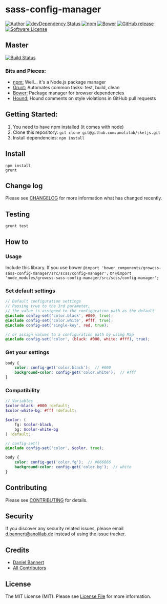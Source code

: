 # sass-config-manager

[![Author](http://img.shields.io/badge/author-@anolilab-blue.svg?style=flat-square)](https://twitter.com/anolilab)
[![devDependency Status](https://david-dm.org/sass-projects/sass-config-manager/dev-status.svg?style=flat-square)](https://david-dm.org/sass-projects/sass-config-manager#info=devDependencies)
[![npm](https://img.shields.io/npm/v/sass-projects-sass-config-manager.svg?style=flat-square)](https://www.npmjs.com/package/sass-projects-sass-config-manager)
[![Bower](https://img.shields.io/bower/v/sass-config-manager.svg?style=flat-square)](https://github.com/sass-projects/sass-config-manager)
[![GitHub release](https://img.shields.io/github/release/sass-projects/sass-config-manager.svg?style=flat-square)](https://github.com/sass-projects/sass-config-manager/releases)
[![Software License](https://img.shields.io/badge/license-MIT-brightgreen.svg?style=flat-square)](LICENSE)

## Master
[![Build Status](https://travis-ci.org/sass-projects/sass-config-manager.svg?branch=master)](https://travis-ci.org/sass-projects/sass-config-manager)

### Bits and Pieces:
* [npm:](https://npmjs.org/) Well... it's a Node.js package manager
* [Grunt:](http://gruntjs.com/) Automates common tasks: test, build, clean
* [Bower:](http://bower.io/) Package manager for browser dependencies
* [Hound:](https://houndci.com/) Hound comments on style violations in GitHub pull requests

## Getting Started:

1. You need to have npm installed (it comes with node)
2. Clone this repository: `git clone git@github.com:anolilab/skeljs.git`
3. Install dependencies: `npm install`

## Install

~~~
npm install
grunt
~~~

## Change log

Please see [CHANGELOG](CHANGELOG.md) for more information what has changed recently.

## Testing

~~~
grunt test
~~~

## How to

### Usage
Include this library. If you use bower ``@import 'bower_components/growcss-sass-config-manager/src/scss/config-manager';`` or ``@import 'node_modules/growcss-sass-config-manager/src/scss/config-manager';``

### Set default settings
~~~scss
// Default configuration settings
// Passing true to the 3rd parameter,
// the value is assigned to the configuration path as the default
@include config-set('color.black', #000, true);
@include config-set('color.white', #fff, true);
@include config-set('single-key', red, true);

// or assign values to a configuration path by using Map
@include config-set('color', (black: #000, white: #fff), true);
~~~

### Get your settings
~~~scss
body {
    color: config-get('color.black');  // #000
    background-color: config-get('color.white');  // #fff
}
~~~

### Compatibility
~~~scss
// Variables
$color-black: #000 !default;
$color-white-bg: #fff !default;

$color: (
    fg: $color-black,
    bg: $color-white-bg
) !default;

// config-set()
@include config-set('color', $color, true);

body {
    color: config-get('color.fg');  // #666666
    background-color: config-get('color.bg');  // white
}
~~~

## Contributing

Please see [CONTRIBUTING](CONTRIBUTING.md) for details.

## Security

If you discover any security related issues, please email d.bannert@anolilab.de instead of using the issue tracker.

## Credits

- [Daniel Bannert](https://github.com/sass-projects)
- [All Contributors](../../contributors)

## License

The MIT License (MIT). Please see [License File](LICENSE.md) for more information.
